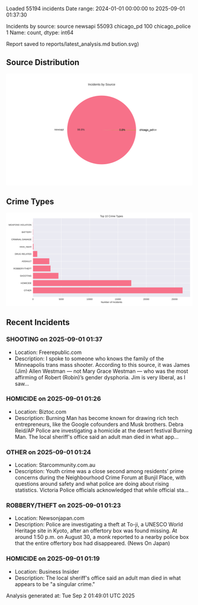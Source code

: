 
Loaded 55194 incidents
Date range: 2024-01-01 00:00:00 to 2025-09-01 01:37:30

Incidents by source:
source
newsapi           55093
chicago_pd          100
chicago_police        1
Name: count, dtype: int64

Report saved to reports/latest_analysis.md
bution.svg)

## Source Distribution
![Source Distribution](images/source_distribution.svg)

## Crime Types
![Crime Types](images/crime_types.svg)

## Recent Incidents

### SHOOTING on 2025-09-01 01:37
- Location: Freerepublic.com
- Description: I spoke to someone who knows the family of the Minneapolis trans mass shooter. According to this source, it was James (Jim) Allen Westman — not Mary Grace Westman — who was the most affirming of Robert (Robin)’s gender dysphoria. Jim is very liberal, as I saw…


### HOMICIDE on 2025-09-01 01:26
- Location: Biztoc.com
- Description: Burning Man has become known for drawing rich tech entrepreneurs, like the Google cofounders and Musk brothers.
Debra Reid/AP
Police are investigating a homicide at the desert festival Burning Man.
The local sheriff's office said an adult man died in what app…


### OTHER on 2025-09-01 01:24
- Location: Starcommunity.com.au
- Description: Youth crime was a close second among residents’ prime concerns during the Neighbourhood Crime Forum at Bunjil Place, with questions around safety and what police are doing about rising statistics. Victoria Police officials acknowledged that while official sta…


### ROBBERY/THEFT on 2025-09-01 01:23
- Location: Newsonjapan.com
- Description: Police are investigating a theft at To-ji, a UNESCO World Heritage site in Kyoto, after an offertory box was found missing. At around 1:50 p.m. on August 30, a monk reported to a nearby police box that the entire offertory box had disappeared. (News On Japan)


### HOMICIDE on 2025-09-01 01:19
- Location: Business Insider
- Description: The local sheriff's office said an adult man died in what appears to be "a singular crime."

Analysis generated at: Tue Sep  2 01:49:01 UTC 2025
